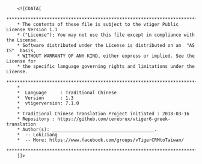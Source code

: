 		<![CDATA[
		********************************************************************************
		* The contents of these file is subject to the vtiger Public License Version 1.1
		* ("License"); You may not use this file except in compliance with the License.
		* Software distributed under the License is distributed on an  "AS IS"  basis,
		* WITHOUT WARRANTY OF ANY KIND, either express or implied. See the License for
		* the specific language governing rights and limitations under the License.
		********************************************************************************
		*  
		*  Language     : Traditional Chinese
		*  Version      : 1.3
		*  vtigerversion: 7.1.0
		* 
		* Traditional Chinese Translation Project initiated : 2018-03-16
		* Repository : https://github.com/cerebrux/vtiger6-greek-translation
		* Author(s): ______________________________________.
		*  -- LokiJiang 
		*  -- More: https://www.facebook.com/groups/vTigerCRMtoTaiwan/
		*********************************************************************************
		]]>
